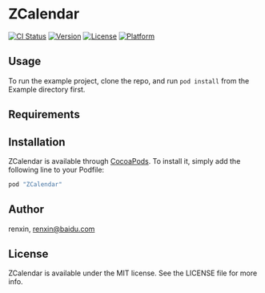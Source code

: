 # ZCalendar

[![CI Status](http://img.shields.io/travis/renxin/ZCalendar.svg?style=flat)](https://travis-ci.org/renxin/ZCalendar)
[![Version](https://img.shields.io/cocoapods/v/ZCalendar.svg?style=flat)](http://cocoapods.org/pods/ZCalendar)
[![License](https://img.shields.io/cocoapods/l/ZCalendar.svg?style=flat)](http://cocoapods.org/pods/ZCalendar)
[![Platform](https://img.shields.io/cocoapods/p/ZCalendar.svg?style=flat)](http://cocoapods.org/pods/ZCalendar)

## Usage

To run the example project, clone the repo, and run `pod install` from the Example directory first.

## Requirements

## Installation

ZCalendar is available through [CocoaPods](http://cocoapods.org). To install
it, simply add the following line to your Podfile:

```ruby
pod "ZCalendar"
```

## Author

renxin, renxin@baidu.com

## License

ZCalendar is available under the MIT license. See the LICENSE file for more info.
